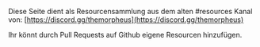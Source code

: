 Diese Seite dient als Resourcensammlung aus dem alten #resources Kanal von: [https://discord.gg/themorpheus](https://discord.gg/themorpheus)

Ihr könnt durch Pull Requests auf Github eigene Resourcen hinzufügen.
